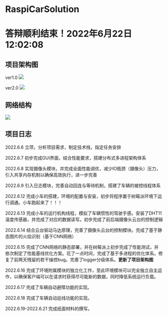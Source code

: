 <!--
 * @Author       : Gehrychiang
 * @LastEditTime : 2022-06-21 18:06:50
 * @Website      : www.yilantingfeng.site
 * @E-mail       : gehrychiang@aliyun.com
-->
# RaspiCarSolution
# 答辩顺利结束！2022年6月22日12:02:08
## 项目架构图
ver1.0
![](https://pic-static.yilantingfeng.site/imgs/2022/06/09/11-33-12-f80de753777ad3b780ef5752f8f851ff-20220609113311-89ce1e.png)

ver2.0
![](https://pic-static.yilantingfeng.site/imgs/2022/06/15/21-43-32-5574a35cdbc5692c7af745aa474673b5-20220615214331-182873.png)

## 网络结构
![](https://pic-static.yilantingfeng.site/imgs/2022/06/15/21-38-06-cedf9c7cf241365e8505be040d1b708d-fire_lite.tflite-7f0f57.png)


## 项目日志
2022.6.6 立项，分析项目需求，制定技术栈，指定任务安排

2022.6.7 初步完成GUI界面，结合性能要求，搭建分布式多进程架构体系

2022.6.8 实现摄像头模块，并完成全面性能调优，减少IO瓶颈（摄像头）压力，引入共享内存机制以确保高效执行，进一步完善

2022.6.9 引入日志模块，完善自动回连与等待机制，搭建了车辆的被控线程体系

2022.6.12 完成小车的搭建，环境的配置与安装，初步将程序置于树莓派环境下运行调通。小车跑起来了！！！

2022.6.13 完成小车的运行机构线程，模拟了车辆惯性的驾驶手感。安装了DHT11温度传感器，并完成了对应的数据读写。初步完成了前后端摄像头云台的控制逻辑

2022.6.14 结合云台驱动马达原理，完善了摄像头云台的控制模块。完成了基于静态图片的火焰识别（基于CNN网络）

2022.6.15 完成了CNN网络的静态部署，并在树莓派上初步完成了性能测试，并依次制定了性能基线优化方案。花了一点时间，完成了基于多进程的优化体系。修复了前两天残留的若干操控bug。完善了logger分级体系。**更新了项目架构图**

2022.6.16 完成了环境附属模块的独立化工作，至此环境模块可以完全独立自主运作，以确保客户端可以在请求时获得尽可能新的数据，同时降低系统运行负载。

2022.6.17 完成了车辆自动避障功能的实现。

2022.6.18 完成了车辆自动巡线功能的实现。

2022.6.19-2022.6.21 完成纸面材料的撰写。
